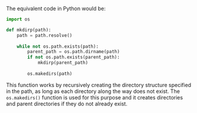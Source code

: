 The equivalent code in Python would be:

```python
import os

def mkdirp(path):
    path = path.resolve()
    
    while not os.path.exists(path):
        parent_path = os.path.dirname(path)
        if not os.path.exists(parent_path):
            mkdirp(parent_path)
        
        os.makedirs(path)
```

This function works by recursively creating the directory structure specified in the path, as long as each directory along the way does not exist. The `os.makedirs()` function is used for this purpose and it creates directories and parent directories if they do not already exist.
